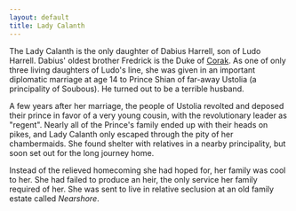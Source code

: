 ```yaml
---
layout: default
title: Lady Calanth
---
```


 The Lady Calanth is the only daughter of Dabius Harrell, son of Ludo Harrell.  Dabius' oldest brother Fredrick is the Duke of [Corak](Corak.html).  As one of only three living daughters of Ludo's line, she was given in an important diplomatic marriage at age 14 to Prince Shian of far-away Ustolia (a principality of Soubous).  He turned out to be a terrible husband.

A few years after her marriage, the people of Ustolia revolted and deposed their prince in favor of a very young cousin, with the revolutionary leader as "regent".  Nearly all of the Prince's family ended up with their heads on pikes, and Lady Calanth only escaped through the pity of her chambermaids.  She found shelter with relatives in a nearby principality, but soon set out for the long journey home.

Instead of the relieved homecoming she had hoped for, her family was cool to her.  She had failed to produce an heir, the only service her family required of her.  She was sent to live in relative seclusion at an old family estate called *Nearshore*.

